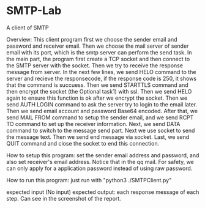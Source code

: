 # SMTP-Lab
A client of SMTP

Overview:
This client program first we choose the sender email and password and receiver email.
Then we choose the mail server of sender email with its port, which is the smtp server can perform the send task.
In the main part, the program first create a TCP socket and then connect to the SMTP server
with the socket. Then we try to receive the response message from server.
In the next few lines, we send HELO command to the server and recieve the responsecode, if the
response code is 250, it shows that the command is succuess.
Then we send STARTTLS command and then encrypt the socket (the Optional task1) with ssl.
Then we send HELO again to ensure this function is ok after we encrypt the socket.
Then we send AUTH LOGIN command to ask the server try to login to the email later.
Then we send email account and password Base64 encoded. After that, we send MAIL FROM command to setup the sender
email, and we send RCPT TO command to set up the receiver information. Next, we send DATA command to switch to the 
message send part.  Next we use socket to send the message text. Then we send end message via socket. Last, we
send QUIT command and close the socket to end this connection.


How to setup this program:
set the sender email address and password, and also set receiver's email address.
Notice that in the qq mail. For safety, we can only apply for a application password
instead of using raw password.


How to run this program:
just run with "python3 ./SMTPClient.py"

expected input (No input)
expected output: each response message of each step. Can see in the screenshot of the report.

